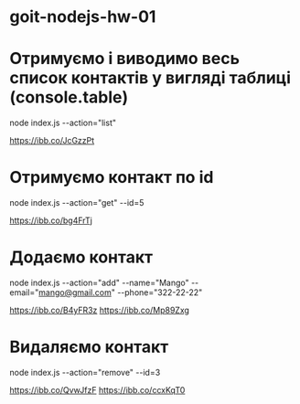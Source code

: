 # goit-nodejs-hw-01

# Отримуємо і виводимо весь список контактів у вигляді таблиці (console.table)

node index.js --action="list"

https://ibb.co/JcGzzPt

# Отримуємо контакт по id

node index.js --action="get" --id=5

https://ibb.co/bg4FrTj

# Додаємо контакт

node index.js --action="add" --name="Mango" --email="mango@gmail.com" --phone="322-22-22"

https://ibb.co/B4yFR3z
https://ibb.co/Mp89Zxg

# Видаляємо контакт

node index.js --action="remove" --id=3

https://ibb.co/QvwJfzF
https://ibb.co/ccxKqT0
